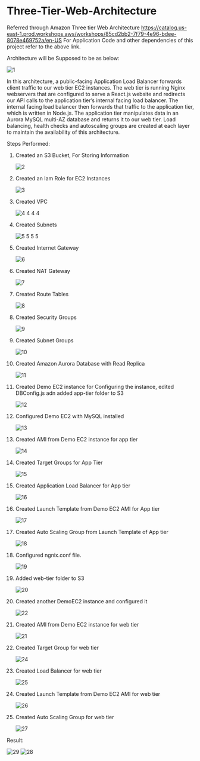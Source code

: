 # Three-Tier-Web-Architecture

Referred through Amazon Three tier Web Architecture https://catalog.us-east-1.prod.workshops.aws/workshops/85cd2bb2-7f79-4e96-bdee-8078e469752a/en-US
For Application Code and other dependencies of this project refer to the above link.


Architecture will be Supposed to be as below:

![1](https://github.com/thatsyuviii/Three-Tier-Web-Architecture/assets/84862056/050d7bdf-8766-4da2-8307-623398cb0442)

In this architecture, a public-facing Application Load Balancer forwards client traffic to our web tier EC2 instances. The web tier is running Nginx webservers that are configured to serve a React.js website
and redirects our API calls to the application tier’s internal facing load balancer. The internal facing load balancer then forwards that traffic to the application tier, which is written in Node.js. 
The application tier manipulates data in an Aurora MySQL multi-AZ database and returns it to our web tier. Load balancing, health checks and autoscaling groups are created at each layer to maintain the availability of this architecture.

Steps Performed:

1. Created an S3 Bucket, For Storing Information

   ![2](https://github.com/thatsyuviii/Three-Tier-Web-Architecture/assets/84862056/e26cbdf0-0a12-410d-921c-99ded5b4f8a5)

2. Created an Iam Role for EC2 Instances

   ![3](https://github.com/thatsyuviii/Three-Tier-Web-Architecture/assets/84862056/cf86857e-3b83-47bb-bdeb-fa2cb89859b9)

3. Created VPC

   ![4 4 4 4](https://github.com/thatsyuviii/Three-Tier-Web-Architecture/assets/84862056/fd99a1e3-b6c5-4b27-9d27-e683e1b2f775)

4. Created Subnets

   ![5 5 5 5](https://github.com/thatsyuviii/Three-Tier-Web-Architecture/assets/84862056/6e1852d5-8d58-4745-bbb5-6d9a142de033)

5. Created Internet Gateway

   ![6](https://github.com/thatsyuviii/Three-Tier-Web-Architecture/assets/84862056/7a3a53b2-9d93-4126-ada0-a09264e78a39)

6. Created NAT Gateway

   ![7](https://github.com/thatsyuviii/Three-Tier-Web-Architecture/assets/84862056/8978dc1f-16d1-4b81-a23a-b97abb878b13)

7. Created Route Tables

   ![8](https://github.com/thatsyuviii/Three-Tier-Web-Architecture/assets/84862056/54e3c0c5-7bb9-414c-8d20-f8bd75cfaace)

8. Created Security Groups

   ![9](https://github.com/thatsyuviii/Three-Tier-Web-Architecture/assets/84862056/4fa26d3d-ffaf-4f56-aa65-38a7a679ac83)

9. Created Subnet Groups

   ![10](https://github.com/thatsyuviii/Three-Tier-Web-Architecture/assets/84862056/5d212c26-167f-4617-955c-3c6c564787ce)

10. Created Amazon Aurora Database with Read Replica

    ![11](https://github.com/thatsyuviii/Three-Tier-Web-Architecture/assets/84862056/afb5ee7f-b560-4915-b4b5-e3b150c650ba)

11. Created Demo EC2 instance for Configuring the instance, edited DBConfig.js adn added app-tier folder to S3

    ![12](https://github.com/thatsyuviii/Three-Tier-Web-Architecture/assets/84862056/0fdbcb78-af7f-444e-81ca-9ec2bf431222)

12. Configured Demo EC2 with MySQL installed

    ![13](https://github.com/thatsyuviii/Three-Tier-Web-Architecture/assets/84862056/7e9585ba-52a0-4805-86ad-4db2b4c0c089)

13. Created AMI from Demo EC2 instance for app tier 

    ![14](https://github.com/thatsyuviii/Three-Tier-Web-Architecture/assets/84862056/ccfffbed-1384-4e04-9989-26d1028d9386)

14. Created Target Groups for App Tier

    ![15](https://github.com/thatsyuviii/Three-Tier-Web-Architecture/assets/84862056/66b8fb9a-ff15-4dc4-ae9a-92ac86d4d461)

15. Created Application Load Balancer for App tier

    ![16](https://github.com/thatsyuviii/Three-Tier-Web-Architecture/assets/84862056/f999eb52-b62b-4b46-9623-deed786f4e58)

16. Created Launch Template from Demo EC2 AMI for App tier

    ![17](https://github.com/thatsyuviii/Three-Tier-Web-Architecture/assets/84862056/0d884024-776f-43ba-bb45-c90f0dd0e01a)

17. Created Auto Scaling Group from Launch Template of App tier

    ![18](https://github.com/thatsyuviii/Three-Tier-Web-Architecture/assets/84862056/1c0e08d4-f862-469d-be07-be5e159c6f4e)

18. Configured ngnix.conf file.

    ![19](https://github.com/thatsyuviii/Three-Tier-Web-Architecture/assets/84862056/f51b8df4-c9be-47be-90fb-34ad1990f2c2)

19. Added web-tier folder to S3

    ![20](https://github.com/thatsyuviii/Three-Tier-Web-Architecture/assets/84862056/d54bd66f-045b-44ec-8bae-7ca36b9618fe)

20. Created another DemoEC2 instance and configured it

    ![22](https://github.com/thatsyuviii/Three-Tier-Web-Architecture/assets/84862056/d13a9838-2e85-47e5-a772-077628c233a0)

21. Created AMI from Demo EC2 instance for web tier

    ![21](https://github.com/thatsyuviii/Three-Tier-Web-Architecture/assets/84862056/948fc8da-c6dd-47c8-a523-e3b31f3cee82)

22. Created Target Group for web tier

    ![24](https://github.com/thatsyuviii/Three-Tier-Web-Architecture/assets/84862056/0d698a89-78be-4ce8-934c-3f60a9116baf)

23. Created Load Balancer for web tier

    ![25](https://github.com/thatsyuviii/Three-Tier-Web-Architecture/assets/84862056/5476b51a-1f24-4c32-ba11-3082e17fea6f)

24. Created Launch Template from Demo EC2 AMI for web tier

    ![26](https://github.com/thatsyuviii/Three-Tier-Web-Architecture/assets/84862056/97955065-6078-4f65-8294-8113b0845740)

25. Created Auto Scaling Group for web tier

    ![27](https://github.com/thatsyuviii/Three-Tier-Web-Architecture/assets/84862056/ebb188f2-a720-4334-a925-5decc0e0e4ab)

Result:

![29](https://github.com/thatsyuviii/Three-Tier-Web-Architecture/assets/84862056/7be64396-4c4d-409a-9dab-149b0d7e3c47)
![28](https://github.com/thatsyuviii/Three-Tier-Web-Architecture/assets/84862056/5da6e28a-f535-4e57-b0d9-fafa6d5e76e4)















